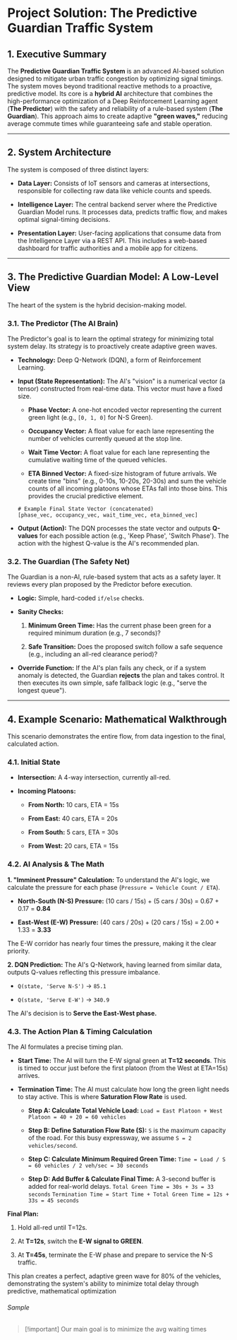 # Project Solution: The Predictive Guardian Traffic System

## 1. Executive Summary

The **Predictive Guardian Traffic System** is an advanced AI-based solution designed to mitigate urban traffic congestion by optimizing signal timings. The system moves beyond traditional reactive methods to a proactive, predictive model. Its core is a **hybrid AI** architecture that combines the high-performance optimization of a Deep Reinforcement Learning agent (**The Predictor**) with the safety and reliability of a rule-based system (**The Guardian**). This approach aims to create adaptive **"green waves,"** reducing average commute times while guaranteeing safe and stable operation.

---

## 2. System Architecture

The system is composed of three distinct layers:

- **Data Layer:** Consists of IoT sensors and cameras at intersections, responsible for collecting raw data like vehicle counts and speeds.
    
- **Intelligence Layer:** The central backend server where the Predictive Guardian Model runs. It processes data, predicts traffic flow, and makes optimal signal-timing decisions.
    
- **Presentation Layer:** User-facing applications that consume data from the Intelligence Layer via a REST API. This includes a web-based dashboard for traffic authorities and a mobile app for citizens.
    

---

## 3. The Predictive Guardian Model: A Low-Level View

The heart of the system is the hybrid decision-making model.

### 3.1. The Predictor (The AI Brain)

The Predictor's goal is to learn the optimal strategy for minimizing total system delay. Its strategy is to proactively create adaptive green waves.

- **Technology:** Deep Q-Network (DQN), a form of Reinforcement Learning.
    
- **Input (State Representation):** The AI's "vision" is a numerical vector (a tensor) constructed from real-time data. This vector must have a fixed size.
    
    - **Phase Vector:** A one-hot encoded vector representing the current green light (e.g., `[0, 1, 0]` for N-S Green).
        
    - **Occupancy Vector:** A float value for each lane representing the number of vehicles currently queued at the stop line.
        
    - **Wait Time Vector:** A float value for each lane representing the cumulative waiting time of the queued vehicles.
        
    - **ETA Binned Vector:** A fixed-size histogram of future arrivals. We create time "bins" (e.g., 0-10s, 10-20s, 20-30s) and sum the vehicle counts of all incoming platoons whose ETAs fall into those bins. This provides the crucial predictive element.
        
    
    ```
    # Example Final State Vector (concatenated)
    [phase_vec, occupancy_vec, wait_time_vec, eta_binned_vec]
    ```
    
- **Output (Action):** The DQN processes the state vector and outputs **Q-values** for each possible action (e.g., 'Keep Phase', 'Switch Phase'). The action with the highest Q-value is the AI's recommended plan.
    

### 3.2. The Guardian (The Safety Net)

The Guardian is a non-AI, rule-based system that acts as a safety layer. It reviews every plan proposed by the Predictor before execution.

- **Logic:** Simple, hard-coded `if/else` checks.
    
- **Sanity Checks:**
    
    1. **Minimum Green Time:** Has the current phase been green for a required minimum duration (e.g., 7 seconds)?
        
    2. **Safe Transition:** Does the proposed switch follow a safe sequence (e.g., including an all-red clearance period)?
        
- **Override Function:** If the AI's plan fails any check, or if a system anomaly is detected, the Guardian **rejects** the plan and takes control. It then executes its own simple, safe fallback logic (e.g., "serve the longest queue").
    

---

## 4. Example Scenario: Mathematical Walkthrough

This scenario demonstrates the entire flow, from data ingestion to the final, calculated action.

### 4.1. Initial State

- **Intersection:** A 4-way intersection, currently all-red.
    
- **Incoming Platoons:**
    
    - **From North:** 10 cars, ETA = 15s
        
    - **From East:** 40 cars, ETA = 20s
        
    - **From South:** 5 cars, ETA = 30s
        
    - **From West:** 20 cars, ETA = 15s
        

### 4.2. AI Analysis & The Math

**1. "Imminent Pressure" Calculation:** To understand the AI's logic, we calculate the pressure for each phase (`Pressure = Vehicle Count / ETA`).

- **North-South (N-S) Pressure:** (10 cars / 15s) + (5 cars / 30s) = 0.67 + 0.17 = **0.84**
    
- **East-West (E-W) Pressure:** (40 cars / 20s) + (20 cars / 15s) = 2.00 + 1.33 = **3.33**
    

The E-W corridor has nearly four times the pressure, making it the clear priority.

**2. DQN Prediction:** The AI's Q-Network, having learned from similar data, outputs Q-values reflecting this pressure imbalance.

- `Q(state, 'Serve N-S')` -> `85.1`
    
- `Q(state, 'Serve E-W')` -> `340.9`
    

The AI's decision is to **Serve the East-West phase.**

### 4.3. The Action Plan & Timing Calculation

The AI formulates a precise timing plan.

- **Start Time:** The AI will turn the E-W signal green at **T=12 seconds**. This is timed to occur just before the first platoon (from the West at ETA=15s) arrives.
    
- **Termination Time:** The AI must calculate how long the green light needs to stay active. This is where **Saturation Flow Rate** is used.
    
    - **Step A: Calculate Total Vehicle Load:** `Load = East Platoon + West Platoon = 40 + 20 = 60 vehicles`
        
    - **Step B: Define Saturation Flow Rate (S):** `S` is the maximum capacity of the road. For this busy expressway, we assume `S = 2 vehicles/second`.
        
    - **Step C: Calculate Minimum Required Green Time:** `Time = Load / S = 60 vehicles / 2 veh/sec = 30 seconds`
        
    - **Step D: Add Buffer & Calculate Final Time:** A 3-second buffer is added for real-world delays. `Total Green Time = 30s + 3s = 33 seconds` `Termination Time = Start Time + Total Green Time = 12s + 33s = 45 seconds`
        

**Final Plan:**

1. Hold all-red until T=12s.
    
2. At **T=12s**, switch the **E-W signal to GREEN**.
    
3. At **T=45s**, terminate the E-W phase and prepare to service the N-S traffic.
    

This plan creates a perfect, adaptive green wave for 80% of the vehicles, demonstrating the system's ability to minimize total delay through predictive, mathematical optimization

###### Sample
>[!important] Our main goal is to minimize the avg waiting times
